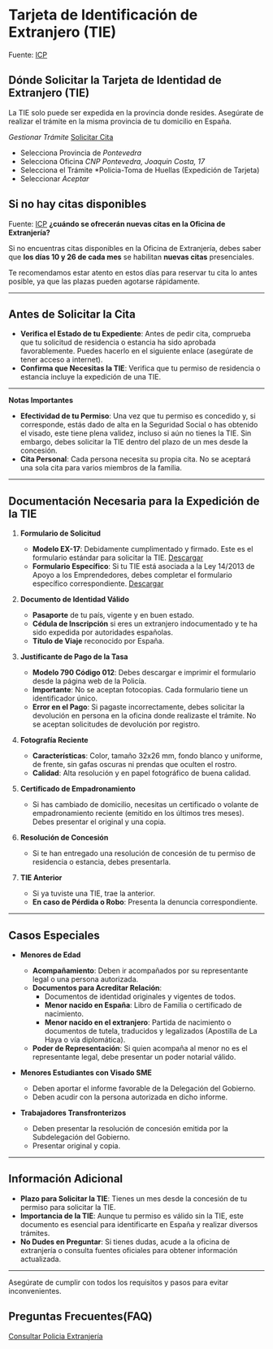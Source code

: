 # Tarjeta de Identificación de Extranjero (TIE)

Fuente: [ICP](https://icp.administracionelectronica.gob.es/icpplus/acInfo)

## **Dónde Solicitar la Tarjeta de Identidad de Extranjero (TIE)**

La TIE solo puede ser expedida en la provincia donde resides. Asegúrate de realizar el trámite en la misma provincia de tu domicilio en España.

*Gestionar Trámite* [Solicitar Cita](https://icp.administracionelectronica.gob.es/icpplus/index)
- Selecciona Provincia de *Pontevedra*
- Selecciona Oficina *CNP Pontevedra, Joaquin Costa, 17*
- Selecciona el Trámite *Policia-Toma de Huellas (Expedición de  Tarjeta)
- Seleccionar *Aceptar*

## Si no hay citas disponibles

Fuente: [ICP](https://icp.administracionelectronica.gob.es/icpplus/selectSede)
**¿cuándo se ofrecerán nuevas citas en la Oficina de Extranjería?**

Si no encuentras citas disponibles en la Oficina de Extranjería, debes saber que **los días 10 y 26 de cada mes** se habilitan **nuevas citas** presenciales. 

Te recomendamos estar atento en estos días para reservar tu cita lo antes posible, ya que las plazas pueden agotarse rápidamente.

---

## **Antes de Solicitar la Cita**

- **Verifica el Estado de tu Expediente**: Antes de pedir cita, comprueba que tu solicitud de residencia o estancia ha sido aprobada favorablemente. Puedes hacerlo en el siguiente enlace (asegúrate de tener acceso a internet).
- **Confirma que Necesitas la TIE**: Verifica que tu permiso de residencia o estancia incluye la expedición de una TIE.

---

**Notas Importantes**

- **Efectividad de tu Permiso**: Una vez que tu permiso es concedido y, si corresponde, estás dado de alta en la Seguridad Social o has obtenido el visado, este tiene plena validez, incluso si aún no tienes la TIE. Sin embargo, debes solicitar la TIE dentro del plazo de un mes desde la concesión.
- **Cita Personal**: Cada persona necesita su propia cita. No se aceptará una sola cita para varios miembros de la familia.

---

## **Documentación Necesaria para la Expedición de la TIE**

1. **Formulario de Solicitud**

   - **Modelo EX-17**: Debidamente cumplimentado y firmado. Este es el formulario estándar para solicitar la TIE. [Descargar](https://www.inclusion.gob.es/documents/410169/2156469/17-Formulario_TIE.pdf)  
   - **Formulario Específico**: Si tu TIE está asociada a la Ley 14/2013 de Apoyo a los Emprendedores, debes completar el formulario específico correspondiente. [Descargar](https://www.inclusion.gob.es/documents/410169/2156463/MI_TIE_NOV_2018.pdf)

2. **Documento de Identidad Válido**

   - **Pasaporte** de tu país, vigente y en buen estado.
   - **Cédula de Inscripción** si eres un extranjero indocumentado y te ha sido expedida por autoridades españolas.
   - **Título de Viaje** reconocido por España.

3. **Justificante de Pago de la Tasa**

   - **Modelo 790 Código 012**: Debes descargar e imprimir el formulario desde la página web de la Policía.
   - **Importante**: No se aceptan fotocopias. Cada formulario tiene un identificador único.
   - **Error en el Pago**: Si pagaste incorrectamente, debes solicitar la devolución en persona en la oficina donde realizaste el trámite. No se aceptan solicitudes de devolución por registro.

4. **Fotografía Reciente**

   - **Características**: Color, tamaño 32x26 mm, fondo blanco y uniforme, de frente, sin gafas oscuras ni prendas que oculten el rostro.
   - **Calidad**: Alta resolución y en papel fotográfico de buena calidad.

5. **Certificado de Empadronamiento**

   - Si has cambiado de domicilio, necesitas un certificado o volante de empadronamiento reciente (emitido en los últimos tres meses). Debes presentar el original y una copia.

6. **Resolución de Concesión**

   - Si te han entregado una resolución de concesión de tu permiso de residencia o estancia, debes presentarla.

7. **TIE Anterior**

   - Si ya tuviste una TIE, trae la anterior.
   - **En caso de Pérdida o Robo**: Presenta la denuncia correspondiente.

---

## **Casos Especiales**

- **Menores de Edad**

  - **Acompañamiento**: Deben ir acompañados por su representante legal o una persona autorizada.
  - **Documentos para Acreditar Relación**:
    - Documentos de identidad originales y vigentes de todos.
    - **Menor nacido en España**: Libro de Familia o certificado de nacimiento.
    - **Menor nacido en el extranjero**: Partida de nacimiento o documentos de tutela, traducidos y legalizados (Apostilla de La Haya o vía diplomática).
  - **Poder de Representación**: Si quien acompaña al menor no es el representante legal, debe presentar un poder notarial válido.

- **Menores Estudiantes con Visado SME**

  - Deben aportar el informe favorable de la Delegación del Gobierno.
  - Deben acudir con la persona autorizada en dicho informe.

- **Trabajadores Transfronterizos**

  - Deben presentar la resolución de concesión emitida por la Subdelegación del Gobierno.
  - Presentar original y copia.

---

## **Información Adicional**

- **Plazo para Solicitar la TIE**: Tienes un mes desde la concesión de tu permiso para solicitar la TIE.
- **Importancia de la TIE**: Aunque tu permiso es válido sin la TIE, este documento es esencial para identificarte en España y realizar diversos trámites.
- **No Dudes en Preguntar**: Si tienes dudas, acude a la oficina de extranjería o consulta fuentes oficiales para obtener información actualizada.

---

Asegúrate de cumplir con todos los requisitos y pasos para evitar inconvenientes.

## **Preguntas Frecuentes(FAQ)**

[Consultar Policia Extranjería](https://www.policia.es/_es/extranjeria_extranjeros.php#Nueve)